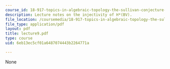 ```yaml
---
course_id: 18-917-topics-in-algebraic-topology-the-sullivan-conjecture-fall-2007
description: Lecture notes on the injectivity of H*(BV).
file_location: /coursemedia/18-917-topics-in-algebraic-topology-the-sullivan-conjecture-fall-2007/6eb13ec5cf01a6487074443b2264771a_lecture9.pdf
file_type: application/pdf
layout: pdf
title: lecture9.pdf
type: course
uid: 6eb13ec5cf01a6487074443b2264771a

---
```

None
